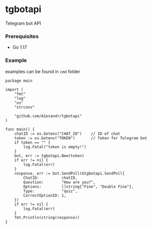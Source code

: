 # tgbotapi
Telegram bot API

### Prerequisites
* Go 1.17

### Example
examples can be found in ```cmd``` folder

```
package main

import (
	"fmt"
	"log"
	"os"
	"strconv"

	"github.com/A1esandr/tgbotapi"
)

func main() {
	chatID := os.Getenv("CHAT_ID")    // ID of chat
	token := os.Getenv("TOKEN")       // Token for Telegram bot
	if token == "" {
		log.Fatal("token is empty!")
	}
	bot, err := tgbotapi.New(token)
	if err != nil {
		log.Fatal(err)
	}
	response, err := bot.SendPoll(&tgbotapi.SendPoll{
		ChatID:          chatID,
		Question:        "How are you?",
		Options:         []string{"Fine", "Double Fine"},
		Type:            "quiz",
		CorrectOptionID: 1,
	})
	if err != nil {
		log.Fatal(err)
	}
	fmt.Println(string(response))
}
```
